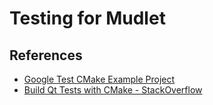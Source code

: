 # Testing for Mudlet
  
## References
  - [Google Test CMake Example Project](http://crascit.com/2015/07/25/cmake-gtest/)
  - [Build Qt Tests with CMake - StackOverflow](http://stackoverflow.com/questions/4753845/build-qt-tests-with-cmake)
